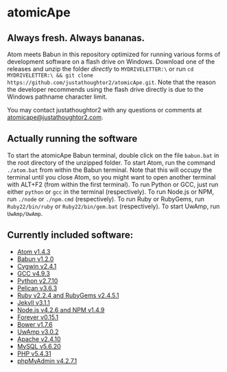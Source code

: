 # atomicApe
## Always fresh. Always bananas.
Atom meets Babun in this repository optimized for running various forms of development software on a flash drive on Windows. Download one of the releases and unzip the folder *directly* to `MYDRIVELETTER:\` or run `cd MYDRIVELETTER:\ && git clone https://github.com/justathoughtor2/atomicApe.git`. Note that the reason the developer recommends using the flash drive directly is due to the Windows pathname character limit.

You may contact justathoughtor2 with any questions or comments at [atomicape@justathoughtor2.com](mailto:atomicape@justathoughtor2.com).

## Actually running the software
To start the atomicApe Babun terminal, double click on the file `babun.bat` in the root directory of the unzipped folder. To start Atom, run the command `./atom.bat` from within the Babun terminal. Note that this will occupy the terminal until you close Atom, so you might want to open another terminal with ALT+F2 (from within the first terminal). To run Python or GCC, just run either `python` or `gcc` in the terminal (respectively). To run Node.js or NPM, run `./node` or `./npm.cmd` (respectively). To run Ruby or RubyGems, run `Ruby22/bin/ruby` or `Ruby22/bin/gem.bat` (respectively). To start UwAmp, run `UwAmp/UwAmp`.

## Currently included software:
+ [Atom v1.4.3](https://atom.io/)
+ [Babun v1.2.0](https://github.com/babun/babun)
+ [Cygwin v2.4.1](https://cygwin.com/)
+ [GCC v4.9.3](https://gcc.gnu.org/)
+ [Python v2.7.10](https://www.python.org/)
+ [Pelican v3.6.3](http://blog.getpelican.com/)
+ [Ruby v2.2.4 and RubyGems v2.4.5.1](https://www.ruby-lang.org/en/)
+ [Jekyll v3.1.1](https://jekyllrb.com/)
+ [Node.js v4.2.6 and NPM v1.4.9](https://nodejs.org/en/)
+ [Forever v0.15.1](https://github.com/foreverjs/forever)
+ [Bower v1.7.6](https://github.com/bower/bower)
+ [UwAmp v3.0.2](http://www.uwamp.com/en/)
+ [Apache v2.4.10](http://www.apache.org/)
+ [MySQL v5.6.20](https://www.mysql.com/)
+ [PHP v5.4.31](https://secure.php.net/)
+ [phpMyAdmin v4.2.7.1](https://www.phpmyadmin.net/)
